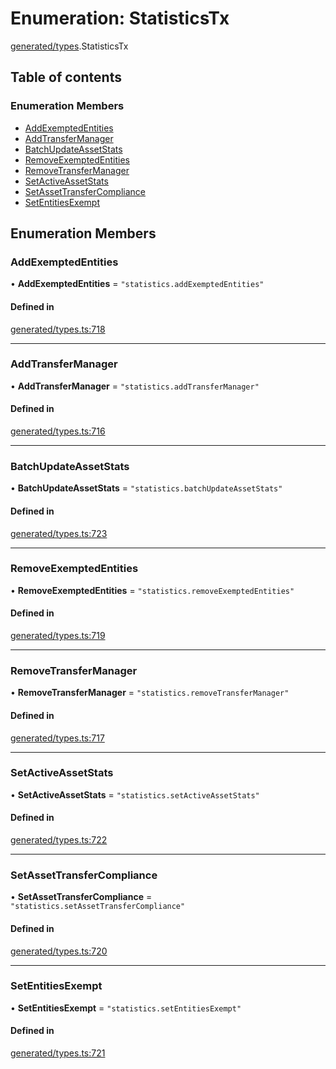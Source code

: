 # Enumeration: StatisticsTx

[generated/types](../wiki/generated.types).StatisticsTx

## Table of contents

### Enumeration Members

- [AddExemptedEntities](../wiki/generated.types.StatisticsTx#addexemptedentities)
- [AddTransferManager](../wiki/generated.types.StatisticsTx#addtransfermanager)
- [BatchUpdateAssetStats](../wiki/generated.types.StatisticsTx#batchupdateassetstats)
- [RemoveExemptedEntities](../wiki/generated.types.StatisticsTx#removeexemptedentities)
- [RemoveTransferManager](../wiki/generated.types.StatisticsTx#removetransfermanager)
- [SetActiveAssetStats](../wiki/generated.types.StatisticsTx#setactiveassetstats)
- [SetAssetTransferCompliance](../wiki/generated.types.StatisticsTx#setassettransfercompliance)
- [SetEntitiesExempt](../wiki/generated.types.StatisticsTx#setentitiesexempt)

## Enumeration Members

### AddExemptedEntities

• **AddExemptedEntities** = ``"statistics.addExemptedEntities"``

#### Defined in

[generated/types.ts:718](https://github.com/PolymeshAssociation/polymesh-sdk/blob/8a9e72221/src/generated/types.ts#L718)

___

### AddTransferManager

• **AddTransferManager** = ``"statistics.addTransferManager"``

#### Defined in

[generated/types.ts:716](https://github.com/PolymeshAssociation/polymesh-sdk/blob/8a9e72221/src/generated/types.ts#L716)

___

### BatchUpdateAssetStats

• **BatchUpdateAssetStats** = ``"statistics.batchUpdateAssetStats"``

#### Defined in

[generated/types.ts:723](https://github.com/PolymeshAssociation/polymesh-sdk/blob/8a9e72221/src/generated/types.ts#L723)

___

### RemoveExemptedEntities

• **RemoveExemptedEntities** = ``"statistics.removeExemptedEntities"``

#### Defined in

[generated/types.ts:719](https://github.com/PolymeshAssociation/polymesh-sdk/blob/8a9e72221/src/generated/types.ts#L719)

___

### RemoveTransferManager

• **RemoveTransferManager** = ``"statistics.removeTransferManager"``

#### Defined in

[generated/types.ts:717](https://github.com/PolymeshAssociation/polymesh-sdk/blob/8a9e72221/src/generated/types.ts#L717)

___

### SetActiveAssetStats

• **SetActiveAssetStats** = ``"statistics.setActiveAssetStats"``

#### Defined in

[generated/types.ts:722](https://github.com/PolymeshAssociation/polymesh-sdk/blob/8a9e72221/src/generated/types.ts#L722)

___

### SetAssetTransferCompliance

• **SetAssetTransferCompliance** = ``"statistics.setAssetTransferCompliance"``

#### Defined in

[generated/types.ts:720](https://github.com/PolymeshAssociation/polymesh-sdk/blob/8a9e72221/src/generated/types.ts#L720)

___

### SetEntitiesExempt

• **SetEntitiesExempt** = ``"statistics.setEntitiesExempt"``

#### Defined in

[generated/types.ts:721](https://github.com/PolymeshAssociation/polymesh-sdk/blob/8a9e72221/src/generated/types.ts#L721)

